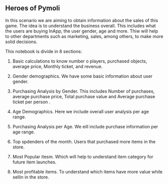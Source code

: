 ## Heroes of Pymoli

In this scenario we are aiming to obtain information about the sales of this game. The idea is to understand the business overall. This includes what the users are buying InApp, the user gender, age and more. Thiw will help to other departments such as marketing, sales, among others, to make more solid decisions. 

This notebook is divide in 8 sections:

1. Basic calculations to know number o players, purchased objects, average price, Monthly ticket, and revenue.

2. Gender demographics. We have some basic information about user gender.

2. Purchasing Analysis by Gender. This includes Number of purchases, average purchase price, Total purchase value and Average purchase ticket per person .

3. Age Demographics. Here we include overall user analysis per age range.

4. Purchasing Analysis per Age. We eill include purchase information per age range.

5. Top spdenders of the month. Users that purchased more items in the store.

6. Most Popular itesm. Which will help to understand item category for future item launches.

7. Most profitable items. To understand which items have more value while sellin in the store.

